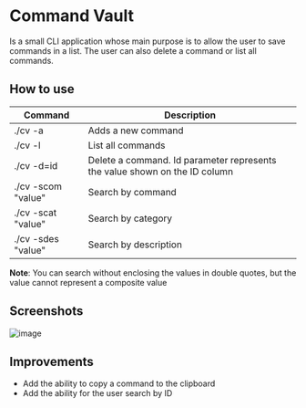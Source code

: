 # Command Vault
Is a small CLI application whose main purpose is to allow the user to save commands in a list. The user can also delete a command or list all commands.

## How to use

| Command           | Description                                               |
| ----------------- | ---------------------------------------------------------------- |
| ./cv -a         | Adds a new command |
| ./cv -l         | List all commands |
| ./cv -d=id      | Delete a command. Id parameter represents the value shown on the ID column |
| ./cv -scom "value"      | Search by command |
| ./cv -scat "value"     | Search by category |
| ./cv -sdes "value"     | Search by description |

**Note**: You can search without enclosing the values in double quotes, but the value cannot represent a composite value
## Screenshots
![image](https://user-images.githubusercontent.com/27534241/183266869-608e0225-e1c5-49b9-a756-e65589fc8ae1.png)

## Improvements

- Add the ability to copy a command to the clipboard
- Add the ability for the user search by ID

